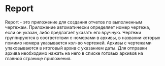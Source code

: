 # Report

Report - это приложение для создания отчетов по выполненным чертежам. Приложение автоматически определяет номер чертежа, если он указан, либо предлагает указать его вручную. Чертежи группируются в соответствии с номерами в архивы, в названии которых помимо номера указывается кол-во чертежей. Архивы с чертежами упаковываются в итоговый архив с указанием даты. Для отправки архива необходимо нажать на него в списке готовых архивов на главной странице приложения.
